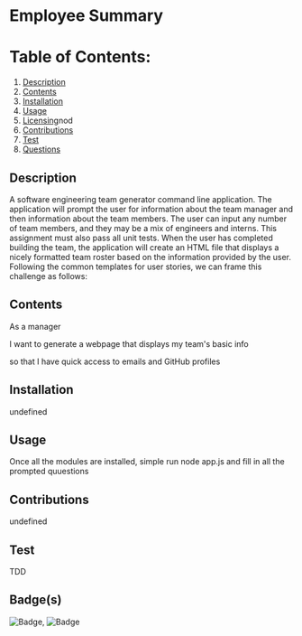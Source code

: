 
  # Employee Summary
  # Table of Contents:
  1. [Description](#description)
  2. [Contents](#contents)
  3. [Installation](#installation)
  4. [Usage](#usage)
  5. [Licensing](#license)nod
  6. [Contributions](#contributions)
  7. [Test](#test)
  8. [Questions](#questions)
  ## Description
  A software engineering team generator command line application. The application will prompt the user for information about the team manager and then information about the team members. The user can input any number of team members, and they may be a mix of engineers and interns. This assignment must also pass all unit tests. When the user has completed building the team, the application will create an HTML file that displays a nicely formatted team roster based on the information provided by the user. Following the common templates for user stories, we can frame this challenge as follows:
  ## Contents
  As a manager

  I want to generate a webpage that displays my team's basic info
  
  so that I have quick access to emails and GitHub profiles

  ## Installation
  undefined
  ## Usage
  Once all the modules are installed, simple run node app.js and fill in all the prompted quuestions 
  
  ## Contributions
  undefined
  ## Test
  TDD
  ## Badge(s)
  ![Badge](https://img.shields.io/npm/v/path?style=plastic),
  ![Badge](https://img.shields.io/npm/v/enquirer?style=plastic)
  
  